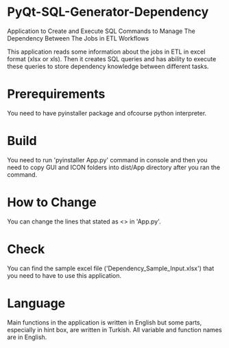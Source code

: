 # PyQt-SQL-Generator-Dependency
Application to Create and Execute SQL Commands to Manage The Dependency Between The Jobs in ETL Workflows

This application reads some information about the jobs in ETL in excel format (xlsx or xls). Then it creates SQL queries and has ability to execute these queries to store dependency knowledge between different tasks.

# Prerequirements
You need to have pyinstaller package and ofcourse python interpreter.

# Build
You need to run 'pyinstaller App.py' command in console and then you need to copy GUI and ICON folders into dist/App directory after you ran the command.

# How to Change
You can change the lines that stated as <<MASKED>> in 'App.py'.

# Check
You can find the sample excel file ('Dependency_Sample_Input.xlsx') that you need to have to use this application.

# Language
Main functions in the application is written in English but some parts, especially in hint box, are written in Turkish. All variable and function names are in English.

